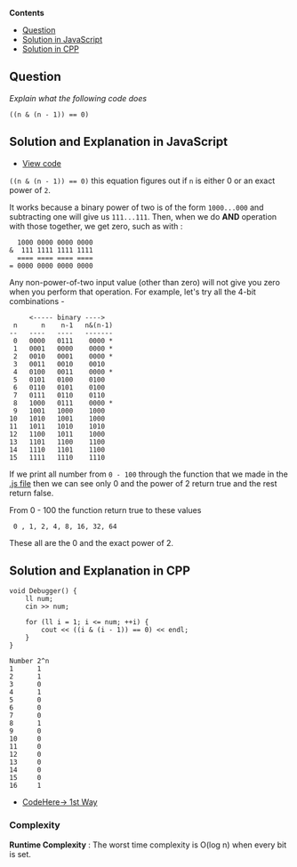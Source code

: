 **Contents**

- [Question](#question)
- [Solution in JavaScript](#solution-and-explanation-in-javascript)
- [Solution in CPP](#solution-and-explanation-in-cpp)

## Question
*Explain what the following code does*
```
((n & (n - 1)) == 0)
```
## Solution and Explanation in JavaScript

- [View code](/Bit%20Manipulations/Debugger/Debugger.js)

`((n & (n - 1)) == 0)` this equation figures out if `n` is either 0 or an exact power of `2`. <br>

It works because a binary power of two is of the form `1000...000` and subtracting one will give us `111...111`. Then, when we do **AND** operation with those together, we get zero, such as with :
```
  1000 0000 0000 0000
&  111 1111 1111 1111
  ==== ==== ==== ====
= 0000 0000 0000 0000
```
Any non-power-of-two input value (other than zero) will not give you zero when you perform that operation. For example, let's try all the 4-bit combinations -
```
     <----- binary ---->
 n      n    n-1   n&(n-1)
--   ----   ----   -------
 0   0000   0111    0000 *
 1   0001   0000    0000 *
 2   0010   0001    0000 *
 3   0011   0010    0010
 4   0100   0011    0000 *
 5   0101   0100    0100
 6   0110   0101    0100
 7   0111   0110    0110
 8   1000   0111    0000 *
 9   1001   1000    1000
10   1010   1001    1000
11   1011   1010    1010
12   1100   1011    1000
13   1101   1100    1100
14   1110   1101    1100
15   1111   1110    1110
```
If we print all number from `0 - 100` through the function that we made in the [.js file](/Bit%20Manipulations/Debugger/Debugger.js) then we can see only 0 and the power of 2 return true and the rest return false. <br>

From 0 - 100 the function return true to these values <br>

` 0 , 1, 2, 4, 8, 16, 32, 64` <br>

These all are the 0 and the exact power of 2. 

## Solution and Explanation in CPP

```
void Debugger() {
    ll num;
    cin >> num;

    for (ll i = 1; i <= num; ++i) {
        cout << ((i & (i - 1)) == 0) << endl;
    }
}
```

```
Number 2^n
1      1
2      1
3      0
4      1
5      0
6      0
7      0
8      1
9      0
10     0
11     0
12     0
13     0
14     0
15     0
16     1
```

- [CodeHere-> 1st Way](/Bit%20Manipulations/Debugger/Debugger01.cpp)

### Complexity
**Runtime Complexity** : The worst time complexity is O(log n) when every bit is set. 
